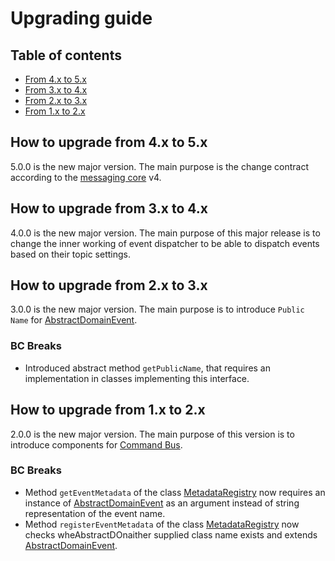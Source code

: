 # Upgrading guide
## Table of contents
* [From 4.x to 5.x](#how-to-upgrade-from-4x-to-5x)
* [From 3.x to 4.x](#how-to-upgrade-from-3x-to-4x)
* [From 2.x to 3.x](#how-to-upgrade-from-2x-to-3x)
* [From 1.x to 2.x](#how-to-upgrade-from-1x-to-2x)

## How to upgrade from 4.x to 5.x
5.0.0 is the new major version. The main purpose is the change contract according to the [messaging core](https://github.com/profesia/messaging-core) v4.
## How to upgrade from 3.x to 4.x
4.0.0 is the new major version. The main purpose of this major release is to change the inner working of event dispatcher to be able to dispatch events based on their topic settings.
## How to upgrade from 2.x to 3.x
3.0.0 is the new major version. The main purpose is to introduce `Public Name` for [AbstractDomainEvent](https://github.com/profesia/ddd-backbone/blob/v3.0.0/src/Domain/Event/AbstractDomainEvent.php).
### BC Breaks
* Introduced abstract method `getPublicName`, that requires an implementation in classes implementing this interface.
## How to upgrade from 1.x to 2.x
2.0.0 is the new major version. The main purpose of this version is to introduce components for [Command Bus](https://github.com/profesia/ddd-backbone/blob/v2.0.0/src/Application/Command/Bus/CommandBusInterface.php).
### BC Breaks
* Method `getEventMetadata` of the class [MetadataRegistry](https://github.com/profesia/ddd-backbone/blob/v2.0.0/src/Application/Event/MetadataRegistry.php) now requires an instance of [AbstractDomainEvent](https://github.com/profesia/ddd-backbone/blob/v2.0.0/src/Domain/Event/AbstractDomainEvent.php) as an argument instead of string representation of the event name.
* Method `registerEventMetadata` of the class [MetadataRegistry](https://github.com/profesia/ddd-backbone/blob/v2.0.0/src/Application/Event/MetadataRegistry.php) now checks wheAbstractDOnaither supplied class name exists and extends [AbstractDomainEvent](https://github.com/profesia/ddd-backbone/blob/v2.0.0/src/Domain/Event/AbstractDomainEvent.php).
